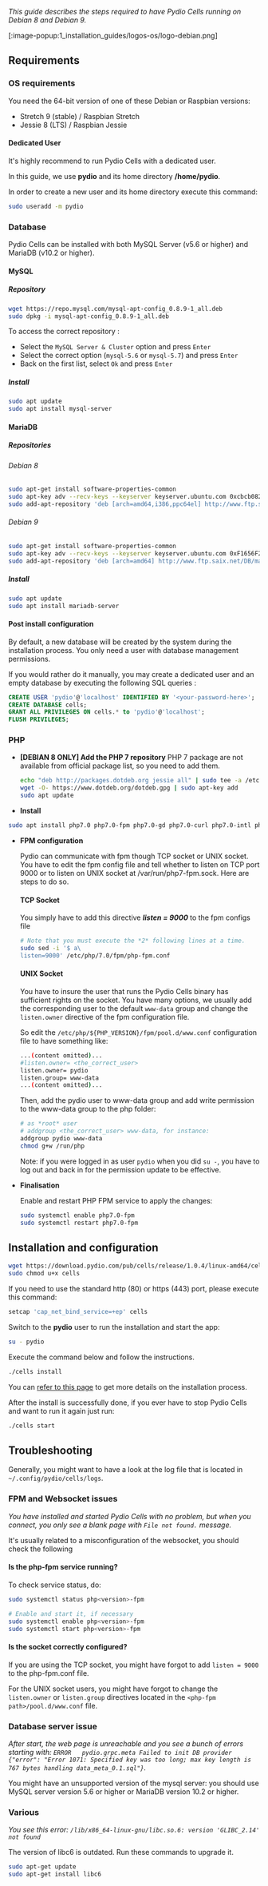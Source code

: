 
_This guide describes the steps required to have Pydio Cells running on Debian 8 and Debian 9._

[:image-popup:1_installation_guides/logos-os/logo-debian.png]

## Requirements

### OS requirements

You need the 64-bit version of one of these Debian or Raspbian versions:

- Stretch 9 (stable) / Raspbian Stretch
- Jessie 8 (LTS) / Raspbian Jessie

#### Dedicated User

It's highly recommend to run Pydio Cells with a dedicated user.

In this guide, we use **pydio** and its home directory **/home/pydio**.

In order to create a new user and its home directory execute this command:

```sh
sudo useradd -m pydio
```

### Database

Pydio Cells can be installed with both MySQL Server (v5.6 or higher) and MariaDB (v10.2 or higher).

#### MySQL

##### Repository

```bash
wget https://repo.mysql.com/mysql-apt-config_0.8.9-1_all.deb
sudo dpkg -i mysql-apt-config_0.8.9-1_all.deb
```

To access the correct repository :

- Select the `MySQL Server & Cluster` option and press `Enter`
- Select the correct option (`mysql-5.6` or `mysql-5.7`) and press `Enter`
- Back on the first list, select `Ok` and press `Enter`

##### Install

```bash
sudo apt update
sudo apt install mysql-server
```

#### MariaDB

##### Repositories

###### Debian 8

``` bash
sudo apt-get install software-properties-common
sudo apt-key adv --recv-keys --keyserver keyserver.ubuntu.com 0xcbcb082a1bb943db
sudo add-apt-repository 'deb [arch=amd64,i386,ppc64el] http://www.ftp.saix.net/DB/mariadb/repo/10.1/debian jessie main'
```

###### Debian 9

``` bash
sudo apt-get install software-properties-common
sudo apt-key adv --recv-keys --keyserver keyserver.ubuntu.com 0xF1656F24C74CD1D8
sudo add-apt-repository 'deb [arch=amd64] http://www.ftp.saix.net/DB/mariadb/repo/10.1/debian stretch main'
```

##### Install

```sh
sudo apt update
sudo apt install mariadb-server
```

#### Post install configuration

By default, a new database will be created by the system during the installation process. You only need a user with database management permissions.

If you would rather do it manually, you may create a dedicated user and an empty database by executing the following SQL queries :

```SQL
CREATE USER 'pydio'@'localhost' IDENTIFIED BY '<your-password-here>';
CREATE DATABASE cells;
GRANT ALL PRIVILEGES ON cells.* to 'pydio'@'localhost';
FLUSH PRIVILEGES;
```

### PHP

- **[DEBIAN 8 ONLY]  Add the PHP 7 repository**
    PHP 7 package are not available from official package list, so you need to add them.
    
    ```sh
    echo "deb http://packages.dotdeb.org jessie all" | sudo tee -a /etc/apt/sources.list.d/dotdeb.list
    wget -O- https://www.dotdeb.org/dotdeb.gpg | sudo apt-key add
    sudo apt update
    ```

- **Install**

```sh
sudo apt install php7.0 php7.0-fpm php7.0-gd php7.0-curl php7.0-intl php7.0-xml
```

- **FPM configuration**

    Pydio can communicate with fpm though TCP socket or UNIX socket. You have to edit the fpm config file and tell whether to listen on TCP port 9000 or to listen on UNIX socket at /var/run/php7-fpm.sock. Here are steps to do so.

    #### TCP Socket

    You simply have to add this directive ***listen = 9000*** to the fpm configs file

    ```sh
    # Note that you must execute the *2* following lines at a time.
    sudo sed -i '$ a\
    listen=9000' /etc/php/7.0/fpm/php-fpm.conf
    ```

    #### UNIX Socket

    You have to insure the user that runs the Pydio Cells binary has sufficient rights on the socket.
    You have many options, we usually add the corresponding user to the default `www-data` group and change the `listen.owner` directive of the fpm configuration file.
    
    So edit the `/etc/php/${PHP_VERSION}/fpm/pool.d/www.conf` configuration file to have something like:

    ```sh
    ...(content omitted)...
    #listen.owner= <the_correct_user>
    listen.owner= pydio
    listen.group= www-data
    ...(content omitted)...
    ```
    Then, add the pydio user to www-data group and add write permission to the www-data group to the php folder:
    ```sh
    # as *root* user
    # addgroup <the_correct_user> www-data, for instance:
    addgroup pydio www-data
    chmod g+w /run/php
    ```

    Note: if you were logged in as user `pydio` when you did `su -`, you have to log out and back in for the permission update to be effective.

- **Finalisation**

    Enable and restart PHP FPM service to apply the changes:

    ```sh
    sudo systemctl enable php7.0-fpm
    sudo systemctl restart php7.0-fpm
    ```

## Installation and configuration

```sh
wget https://download.pydio.com/pub/cells/release/1.0.4/linux-amd64/cells
sudo chmod u+x cells
```

If you need to use the standard http (80) or https (443) port, please execute this command:

```sh
setcap 'cap_net_bind_service=+ep' cells
```

Switch to the **pydio** user to run the installation and start the app:

```sh
su - pydio
```

Execute the command below and follow the instructions.

```sh
./cells install
```

You can [refer to this page](/en/docs/cells/v1/install-pydio-cells) to get more details on the installation process.

After the install is successfully done, if you ever have to stop Pydio Cells and want to run it again just run:

```sh
./cells start
```

## Troubleshooting

Generally, you might want to have a look at the log file that is located in `~/.config/pydio/cells/logs`.

### FPM and Websocket issues

_You have installed and started Pydio Cells with no problem, but when you connect, you only see a blank page with `File not found.` message._

It's usually related to a misconfiguration of the websocket, you should check the following

#### Is the php-fpm service running?

To check service status, do:

```sh
sudo systemctl status php<version>-fpm

# Enable and start it, if necessary
sudo systemctl enable php<version>-fpm
sudo systemctl start php<version>-fpm
```

#### Is the socket correctly configured?

If you are using the TCP socket, you might have forgot to add `listen = 9000` to the php-fpm.conf file.

For the UNIX socket users, you might have forgot to change the `listen.owner` or `listen.group` directives located in the `<php-fpm path>/pool.d/www.conf` file.

### Database server issue

_After start, the web page is unreachable and you see a bunch of errors starting with: `ERROR	pydio.grpc.meta	Failed to init DB provider	{"error": "Error 1071: Specified key was too long; max key length is 767 bytes handling data_meta_0.1.sql"}`._

You might have an unsupported version of the mysql server: you should use MySQL server version 5.6 or higher or MariaDB version 10.2 or higher. 

### Various

_You see this error: `/lib/x86_64-linux-gnu/libc.so.6: version 'GLIBC_2.14' not found`_

The version of libc6 is outdated. Run these commands to upgrade it.

```sh
sudo apt-get update
sudo apt-get install libc6
```
